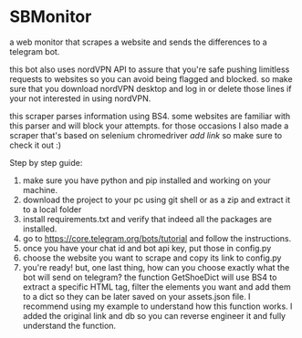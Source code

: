 # SBMonitor
a web monitor that scrapes a website and sends the differences to a telegram bot.

this bot also uses nordVPN API to assure that you're safe pushing limitless requests
to websites so you can avoid being flagged and blocked. so make sure that you download
nordVPN desktop and log in or delete those lines if your not interested in using nordVPN.

this scraper parses information using BS4. some websites are familiar with this 
parser and will block your attempts. for those occasions I also made a scraper that's 
based on selenium chromedriver *add link* so make sure to check it out :)

Step by step guide:
1. make sure you have python and pip installed and working on your machine.
2. download the project to your pc using git shell or as a zip and extract it to a local folder
3. install requirements.txt and verify that indeed all the packages are installed. 
4. go to https://core.telegram.org/bots/tutorial and follow the instructions.
5. once you have your chat id and bot api key, put those in config.py
6. choose the website you want to scrape and copy its link to config.py
7. you're ready! but, one last thing, how can you choose exactly what the bot will send on telegram?
   the function GetShoeDict will use BS4 to extract a specific HTML tag, filter the elements you want
   and add them to a dict so they can be later saved on your assets.json file.
   I recommend using my example to understand how this function works. I added the original link and db
   so you can reverse engineer it and fully understand the function. 
   

   
